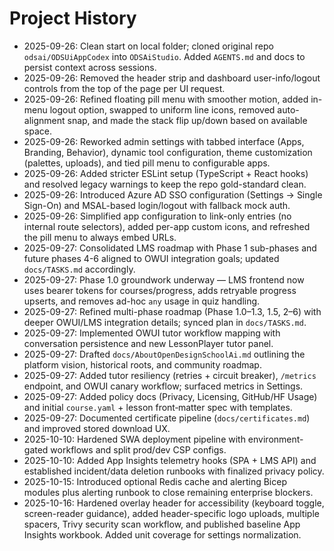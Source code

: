 # Project History

- 2025-09-26: Clean start on local folder; cloned original repo `odsai/ODSUiAppCodex` into `ODSAiStudio`. Added `AGENTS.md` and docs to persist context across sessions.
- 2025-09-26: Removed the header strip and dashboard user-info/logout controls from the top of the page per UI request.
- 2025-09-26: Refined floating pill menu with smoother motion, added in-menu logout option, swapped to uniform line icons, removed auto-alignment snap, and made the stack flip up/down based on available space.
- 2025-09-26: Reworked admin settings with tabbed interface (Apps, Branding, Behavior), dynamic tool configuration, theme customization (palettes, uploads), and tied pill menu to configurable apps.
- 2025-09-26: Added stricter ESLint setup (TypeScript + React hooks) and resolved legacy warnings to keep the repo gold-standard clean.
- 2025-09-26: Introduced Azure AD SSO configuration (Settings → Single Sign-On) and MSAL-based login/logout with fallback mock auth.
- 2025-09-26: Simplified app configuration to link-only entries (no internal route selectors), added per-app custom icons, and refreshed the pill menu to always embed URLs.
- 2025-09-27: Consolidated LMS roadmap with Phase 1 sub-phases and future phases 4-6 aligned to OWUI integration goals; updated `docs/TASKS.md` accordingly.
- 2025-09-27: Phase 1.0 groundwork underway — LMS frontend now uses bearer tokens for courses/progress, adds retryable progress upserts, and removes ad-hoc `any` usage in quiz handling.
- 2025-09-27: Refined multi-phase roadmap (Phase 1.0–1.3, 1.5, 2–6) with deeper OWUI/LMS integration details; synced plan in `docs/TASKS.md`.
- 2025-09-27: Implemented OWUI tutor workflow mapping with conversation persistence and new LessonPlayer tutor panel.
- 2025-09-27: Drafted `docs/AboutOpenDesignSchoolAi.md` outlining the platform vision, historical roots, and community roadmap.
- 2025-09-27: Added tutor resiliency (retries + circuit breaker), `/metrics` endpoint, and OWUI canary workflow; surfaced metrics in Settings.
- 2025-09-27: Added policy docs (Privacy, Licensing, GitHub/HF Usage) and initial `course.yaml` + lesson front‑matter spec with templates.
- 2025-09-27: Documented certificate pipeline (`docs/certificates.md`) and improved stored download UX.
- 2025-10-10: Hardened SWA deployment pipeline with environment-gated workflows and split prod/dev CSP configs.
- 2025-10-10: Added App Insights telemetry hooks (SPA + LMS API) and established incident/data deletion runbooks with finalized privacy policy.
- 2025-10-15: Introduced optional Redis cache and alerting Bicep modules plus alerting runbook to close remaining enterprise blockers.
- 2025-10-16: Hardened overlay header for accessibility (keyboard toggle, screen-reader guidance), added header-specific logo uploads, multiple spacers, Trivy security scan workflow, and published baseline App Insights workbook. Added unit coverage for settings normalization.
